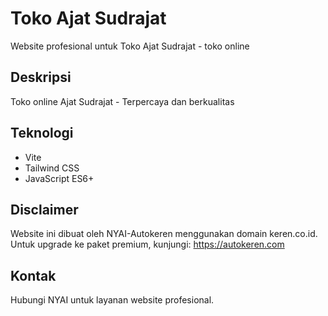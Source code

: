 # Toko Ajat Sudrajat

Website profesional untuk Toko Ajat Sudrajat - toko online

## Deskripsi
Toko online Ajat Sudrajat - Terpercaya dan berkualitas

## Teknologi
- Vite
- Tailwind CSS
- JavaScript ES6+

## Disclaimer
Website ini dibuat oleh NYAI-Autokeren menggunakan domain keren.co.id.
Untuk upgrade ke paket premium, kunjungi: https://autokeren.com

## Kontak
Hubungi NYAI untuk layanan website profesional.
